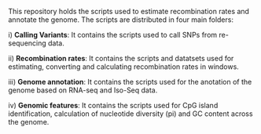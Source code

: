 This repository holds the scripts used to estimate recombination rates and annotate the genome. 
The scripts are distributed in four main folders:

i)   **Calling Variants**: It contains the scripts used to call SNPs from re-sequencing data.

ii)  ****Recombination rates****: It contains the scripts and datatsets used for estimating, converting and calculating recombination rates in windows. 

iii) ****Genome annotation****: It contains the scripts used for the anotation of the genome based on RNA-seq and Iso-Seq data. 

iv) **Genomic features**: It contains the scripts used for CpG island identification, calculation of nucleotide diversity (pi) and GC content across the genome.
